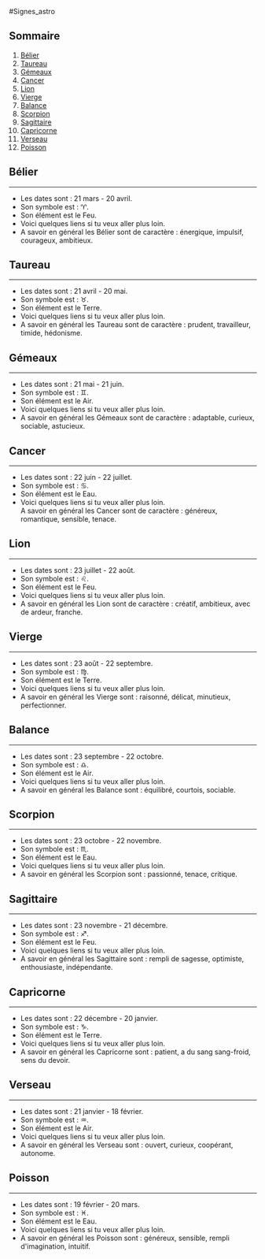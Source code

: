 #Signes_astro

## Sommaire
1. [Bélier](#belier)
2. [Taureau](#Taureau)
3. [Gémeaux](#Gémeaux)
4. [Cancer](#Cancer)
5. [Lion](#Lion)
6. [Vierge](#Vierge)
7. [Balance](#Balance)
8. [Scorpion](#Scorpion)
9. [Sagittaire](#Sagittaire)
10. [Capricorne](#Capricorne)
11. [Verseau](#Verseau)
12. [Poisson](#Poisson)

## Bélier
***
* Les dates sont : 21 mars - 20 avril.   
* Son symbole est : ♈.  
* Son élément est le Feu.  
* Voici quelques liens si tu veux aller plus loin.  
* A savoir en général les Bélier sont de caractère : énergique, impulsif, courageux, ambitieux.

## Taureau
***
* Les dates sont : 21 avril - 20 mai.  
* Son symbole est : ♉.  
* Son élément est le Terre.  
* Voici quelques liens si tu veux aller plus loin.  
* A savoir en général les Taureau sont de caractère : prudent, travailleur, timide, hédonisme.

## Gémeaux
***
* Les dates sont : 21 mai - 21 juin.  
* Son symbole est : ♊.  
* Son élément est le Air.  
* Voici quelques liens si tu veux aller plus loin.  
* A savoir en général les Gémeaux sont de caractère : adaptable, curieux, sociable, astucieux.

## Cancer
***
* Les dates sont : 22 juin - 22 juillet.  
* Son symbole est : ♋.  
* Son élément est le Eau.  
* Voici quelques liens si tu veux aller plus loin.  
A savoir en général les Cancer sont de caractère : généreux, romantique, sensible, tenace.

## Lion
***
* Les dates sont : 23 juillet - 22 août.  
* Son symbole est : ♌.  
* Son élément est le Feu.  
* Voici quelques liens si tu veux aller plus loin.  
* A savoir en général les Lion sont de caractère : créatif, ambitieux, avec de ardeur, franche.

## Vierge
***
* Les dates sont : 23 août - 22 septembre.  
* Son symbole est : ♍.  
* Son élément est le Terre.  
* Voici quelques liens si tu veux aller plus loin.  
* A savoir en général les Vierge sont : raisonné, délicat, minutieux, perfectionner.

## Balance
***
* Les dates sont : 23 septembre - 22 octobre.  
* Son symbole est : ♎.  
* Son élément est le Air.  
* Voici quelques liens si tu veux aller plus loin.  
* A savoir en général les Balance sont : équilibré, courtois, sociable.

## Scorpion
***
* Les dates sont : 23 octobre - 22 novembre.  
* Son symbole est : ♏.  
* Son élément est le Eau.  
* Voici quelques liens si tu veux aller plus loin.  
* A savoir en général les Scorpion sont : passionné, tenace, critique.

## Sagittaire
***
* Les dates sont : 23 novembre - 21 décembre.  
* Son symbole est : ♐.  
* Son élément est le Feu.  
* Voici quelques liens si tu veux aller plus loin.  
* A savoir en général les Sagittaire sont : rempli de sagesse, optimiste, enthousiaste, indépendante.

## Capricorne
***
* Les dates sont : 22 décembre - 20 janvier.  
* Son symbole est : ♑.  
* Son élément est le Terre.  
* Voici quelques liens si tu veux aller plus loin.  
* A savoir en général les Capricorne sont : patient, a du sang sang-froid, sens du devoir.

## Verseau
***
* Les dates sont : 21 janvier - 18 février.  
* Son symbole est : ♒.  
* Son élément est le Air.  
* Voici quelques liens si tu veux aller plus loin.  
* A savoir en général les Verseau sont : ouvert, curieux, coopérant, autonome.

## Poisson
***
* Les dates sont : 19 février - 20 mars.  
* Son symbole est : ♓.  
* Son élément est le Eau.  
* Voici quelques liens si tu veux aller plus loin.  
* A savoir en général les Poisson sont : généreux, sensible, rempli d'imagination, intuitif.





